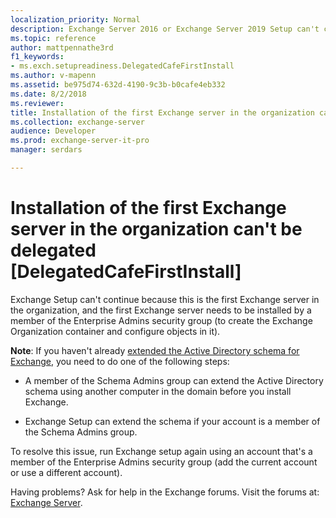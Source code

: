 ```yaml
---
localization_priority: Normal
description: Exchange Server 2016 or Exchange Server 2019 Setup can't continue because the account doesn't have permission to install the first Exchange server in the organization.
ms.topic: reference
author: mattpennathe3rd
f1_keywords:
- ms.exch.setupreadiness.DelegatedCafeFirstInstall
ms.author: v-mapenn
ms.assetid: be975d74-632d-4190-9c3b-b0cafe4eb332
ms.date: 8/2/2018
ms.reviewer: 
title: Installation of the first Exchange server in the organization can't be delegated [DelegatedCafeFirstInstall]
ms.collection: exchange-server
audience: Developer
ms.prod: exchange-server-it-pro
manager: serdars

---
```


# Installation of the first Exchange server in the organization can't be delegated [DelegatedCafeFirstInstall]

Exchange Setup can't continue because this is the first Exchange server in the organization, and the first Exchange server needs to be installed by a member of the Enterprise Admins security group (to create the Exchange Organization container and configure objects in it).

**Note**: If you haven't already [extended the Active Directory schema for Exchange](../prepare-ad-and-domains.md#step-1-extend-the-active-directory-schema), you need to do one of the following steps:

- A member of the Schema Admins group can extend the Active Directory schema using another computer in the domain before you install Exchange.

- Exchange Setup can extend the schema if your account is a member of the Schema Admins group.

To resolve this issue, run Exchange setup again using an account that's a member of the Enterprise Admins security group (add the current account or use a different account).

Having problems? Ask for help in the Exchange forums. Visit the forums at: [Exchange Server](https://go.microsoft.com/fwlink/p/?linkId=60612).
